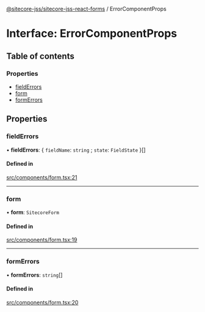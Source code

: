 [@sitecore-jss/sitecore-jss-react-forms](../README.md) / ErrorComponentProps

# Interface: ErrorComponentProps

## Table of contents

### Properties

- [fieldErrors](ErrorComponentProps.md#fielderrors)
- [form](ErrorComponentProps.md#form)
- [formErrors](ErrorComponentProps.md#formerrors)

## Properties

### fieldErrors

• **fieldErrors**: { `fieldName`: `string` ; `state`: `FieldState` }[]

#### Defined in

[src/components/form.tsx:21](https://github.com/Sitecore/jss/blob/876dae504/packages/sitecore-jss-react-forms/src/components/form.tsx#L21)

---

### form

• **form**: `SitecoreForm`

#### Defined in

[src/components/form.tsx:19](https://github.com/Sitecore/jss/blob/876dae504/packages/sitecore-jss-react-forms/src/components/form.tsx#L19)

---

### formErrors

• **formErrors**: `string`[]

#### Defined in

[src/components/form.tsx:20](https://github.com/Sitecore/jss/blob/876dae504/packages/sitecore-jss-react-forms/src/components/form.tsx#L20)
